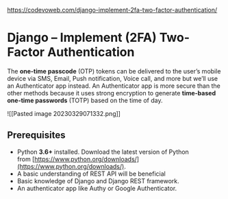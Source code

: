 
https://codevoweb.com/django-implement-2fa-two-factor-authentication/
# Django – Implement (2FA) Two-Factor Authentication

The **one-time passcode** (OTP) tokens can be delivered to the user’s mobile device via SMS, Email, Push notification, Voice call, and more but we’ll use an Authenticator app instead. An Authenticator app is more secure than the other methods because it uses strong encryption to generate **time-based one-time passwords** (TOTP) based on the time of day.

![[Pasted image 20230329071332.png]]

## Prerequisites

-   Python **3.6+** installed. Download the latest version of Python from [https://www.python.org/downloads/](https://www.python.org/downloads/).
-   A basic understanding of REST API will be beneficial
-   Basic knowledge of Django and Django REST framework.
-   An authenticator app like Authy or Google Authenticator.

